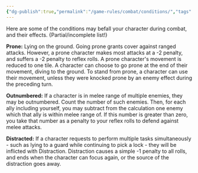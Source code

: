 ```yaml
---
{"dg-publish":true,"permalink":"/game-rules/combat/conditions/","tags":["stub"]}
---
```


Here are some of the conditions may befall your character during combat, and their effects. {Partial/incomplete list!}

**Prone:** Lying on the ground. Going prone grants cover against ranged attacks. However, a prone character makes most attacks at a -2 penalty, and suffers a -2 penalty to reflex rolls. A prone character's movement is reduced to one tile. A character can choose to go prone at the end of their movement, diving to the ground. To stand from prone, a character can use their movement, unless they were knocked prone by an enemy effect during the preceding turn.

**Outnumbered:** If a character is in melee range of multiple enemies, they may be outnumbered. Count the number of such enemies. Then, for each ally including yourself, you may subtract from the calculation one enemy which that ally is within melee range of. If this number is greater than zero, you take that number as a penalty to your reflex rolls to defend against melee attacks. 

**Distracted:** If a character requests to perform multiple tasks simultaneously - such as lying to a guard while continuing to pick a lock - they will be inflicted with Distraction. Distraction causes a simple -1 penalty to all rolls, and ends when the character can focus again, or the source of the distraction goes away.